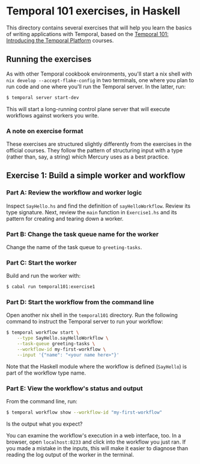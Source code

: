 # Temporal 101 exercises, in Haskell

This directory contains several exercises that will help you learn the
basics of writing applications with Temporal, based on the [Temporal
101: Introducing the Temporal
Platform](https://learn.temporal.io/courses/temporal_101/) courses.

## Running the exercises

As with other Temporal cookbook environments, you'll start a nix shell
with `nix develop --accept-flake-config` in two terminals, one where you
plan to run code and one where you'll run the Temporal server. In the
latter, run:

```bash
$ temporal server start-dev
```

This will start a long-running control plane server that will execute
workflows against workers you write.

### A note on exercise format

These exercises are structured slightly differently from the exercises
in the official courses. They follow the pattern of structuring input
with a type (rather than, say, a string) which Mercury uses as a best
practice.

## Exercise 1: Build a simple worker and workflow

### Part A: Review the workflow and worker logic

Inspect `SayHello.hs` and find the definition of `sayHelloWorkflow`.
Review its type signature. Next, review the `main` function in
`Exercise1.hs` and its pattern for creating and tearing down a worker.

### Part B: Change the task queue name for the worker

Change the name of the task queue to `greeting-tasks`.

### Part C: Start the worker

Build and run the worker with:

```bash
$ cabal run temporal101:exercise1
```

### Part D: Start the workflow from the command line

Open another nix shell in the `temporal101` directory. Run the following
command to instruct the Temporal server to run your workflow:

```bash
$ temporal workflow start \
    --type SayHello.sayHelloWorkflow \
    --task-queue greeting-tasks \
    --workflow-id my-first-workflow \
    --input '{"name": "<your name here>"}'
```

Note that the Haskell module where the workflow is defined (`SayHello`)
is part of the workflow type name.

### Part E: View the workflow's status and output

From the command line, run:

```bash
$ temporal workflow show --workflow-id "my-first-workflow"
```

Is the output what you expect?

You can examine the workflow's execution in a web interface, too. In a
browser, open `localhost:8233` and click into the workflow you just ran.
If you made a mistake in the inputs, this will make it easier to
diagnose than reading the log output of the worker in the terminal.
